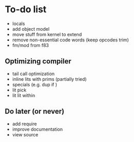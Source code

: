 # To-do list

* locals
* add object model
* move stuff from kernel to extend
* remove non-essential code words (keep opcodes trim)
* fm/mod from f83

## Optimizing compiler

* tail call optimization
* inline lits with prims (partially tried)
* specials (e.g. dup if )
* lit pick
* lit lit within

## Do later (or never)

* add require
* improve documentation
* view source
